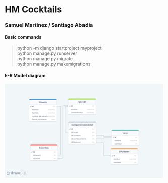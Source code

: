 # HM Cocktails 
### Samuel Martinez /  Santiago Abadia 
#### Basic commands  
>   python -m django startproject myproject  
>   python manage.py runserver  
>   python manage.py migrate  
>   python manage.py makemigrations  

#### E-R Model diagram
>  
![Image text](https://github.com/Santiago1916/LabSoft3/blob/main/Model%20diagram.png)